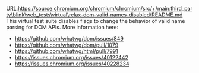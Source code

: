 URL:https://source.chromium.org/chromium/chromium/src/+/main:third_party\blink\web_tests\virtual\relax-dom-valid-names-disabled\README.md
This virtual test suite disables flags to change the behavior of valid name
parsing for DOM APIs. More information here:
- https://github.com/whatwg/dom/issues/849
- https://github.com/whatwg/dom/pull/1079
- https://github.com/whatwg/html/pull/7991
- https://issues.chromium.org/issues/40122442
- https://issues.chromium.org/issues/40228234
